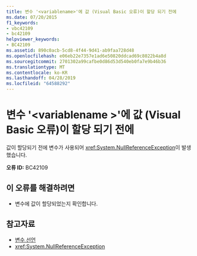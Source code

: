 ```yaml
---
title: 변수 '<variablename>'에 값 (Visual Basic 오류)이 할당 되기 전에
ms.date: 07/20/2015
f1_keywords:
- vbc42109
- bc42109
helpviewer_keywords:
- BC42109
ms.assetid: 890c0acb-5cd8-4f44-9d41-ab9faa728d48
ms.openlocfilehash: e06eb22e7357e1ad6e50820ddcad69c8022b4a8d
ms.sourcegitcommit: 2701302a99cafbe0d86d53d540eb0fa7e9b46b36
ms.translationtype: MT
ms.contentlocale: ko-KR
ms.lasthandoff: 04/28/2019
ms.locfileid: "64588292"
---
```

# <a name="variable-variablename-is-used-before-it-has-been-assigned-a-value-visual-basic-error"></a>변수 '\<variablename >'에 값 (Visual Basic 오류)이 할당 되기 전에
값이 할당되기 전에 변수가 사용되어 <xref:System.NullReferenceException>이 발생했습니다.  
  
 **오류 ID:** BC42109  
  
## <a name="to-correct-this-error"></a>이 오류를 해결하려면  
  
- 변수에 값이 할당되었는지 확인합니다.  
  
## <a name="see-also"></a>참고자료

- [변수 선언](../../visual-basic/programming-guide/language-features/variables/variable-declaration.md)
- <xref:System.NullReferenceException>
